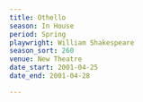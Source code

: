 ```yaml
---
title: Othello
season: In House
period: Spring
playwright: William Shakespeare
season_sort: 260
venue: New Theatre
date_start: 2001-04-25
date_end: 2001-04-28

---
```



